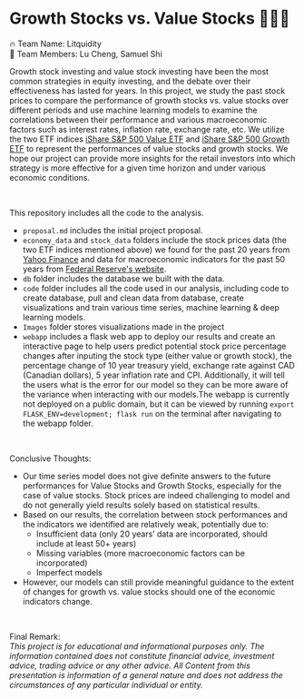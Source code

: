 # Growth Stocks vs. Value Stocks :money_with_wings::money_with_wings::money_with_wings:
:fire: Team Name: Litquidity  
:rocket: Team Members: Lu Cheng, Samuel Shi  

Growth stock investing and value stock investing have been the most common strategies in equity investing, and the debate over their effectiveness has lasted for years. In this project, we study the past stock prices to compare the performance of growth stocks vs. value stocks over different periods and use machine learning models to examine the correlations between their performance and various macroeconomic factors such as interest rates, inflation rate, exchange rate, etc. We utilize the two ETF indices [iShare S&P 500 Value ETF](https://www.ishares.com/us/products/239728/ishares-sp-500-value-etf) and [iShare S&P 500 Growth ETF](https://www.ishares.com/us/products/239725/ishares-sp-500-growth-etf) to represent the performances of value stocks and growth stocks. We hope our project can provide more insights for the retail investors into which strategy is more effective for a given time horizon and under various economic conditions.

<br>

This repository includes all the code to the analysis. 
- `proposal.md` includes the initial project proposal.
- `economy_data` and `stock_data` folders include the stock prices data (the two ETF indices mentioned above) we found for the past 20 years from [Yahoo Finance](https://finance.yahoo.com/) and data for macroeconomic indicators for the past 50 years from [Federal Reserve's website](https://fred.stlouisfed.org/).
- `db` folder includes the database we built with the data.
- `code` folder includes all the code used in our analysis, including code to create database, pull and clean data from database, create visualizations and train various time series, machine learning & deep learning models. 
- `Images` folder stores visualizations made in the project 
- `webapp` includes a flask web app to deploy our results and create an interactive page to help users predict potential stock price percentage changes after inputing the stock type (either value or growth stock), the percentage change of 10 year treasury yield, exchange rate against CAD (Canadian dollars), 5 year inflation rate and CPI. Additionally, it will tell the users what is the error for our model so they can be more aware of the variance when interacting with our models.The webapp is currently not deployed on a public domain, but it can be viewed by running `export FLASK_ENV=development; flask run` on the terminal after navigating to the webapp folder. 

<br>

Conclusive Thoughts:
- Our time series model does not give definite answers to the future performances for Value Stocks and Growth Stocks, especially for the case of value stocks. Stock prices are indeed challenging to model and do not generally yield results solely based on statistical results.
- Based on our results, the correlation between stock performances and the indicators we identified are relatively weak, potentially due to:
    - Insufficient data (only 20 years’ data are incorporated, should include at least 50+ years)
    - Missing variables (more macroeconomic factors can be incorporated)
    - Imperfect models
- However, our models can still provide meaningful guidance to the extent of changes for growth vs. value stocks should one of the economic indicators change. 

<br>

Final Remark: <br>
*This project is for educational and informational purposes only. The information contained does not constitute financial advice, investment advice, trading advice or any other advice. All Content from this presentation is information of a general nature and does not address the circumstances of any particular individual or entity.*

